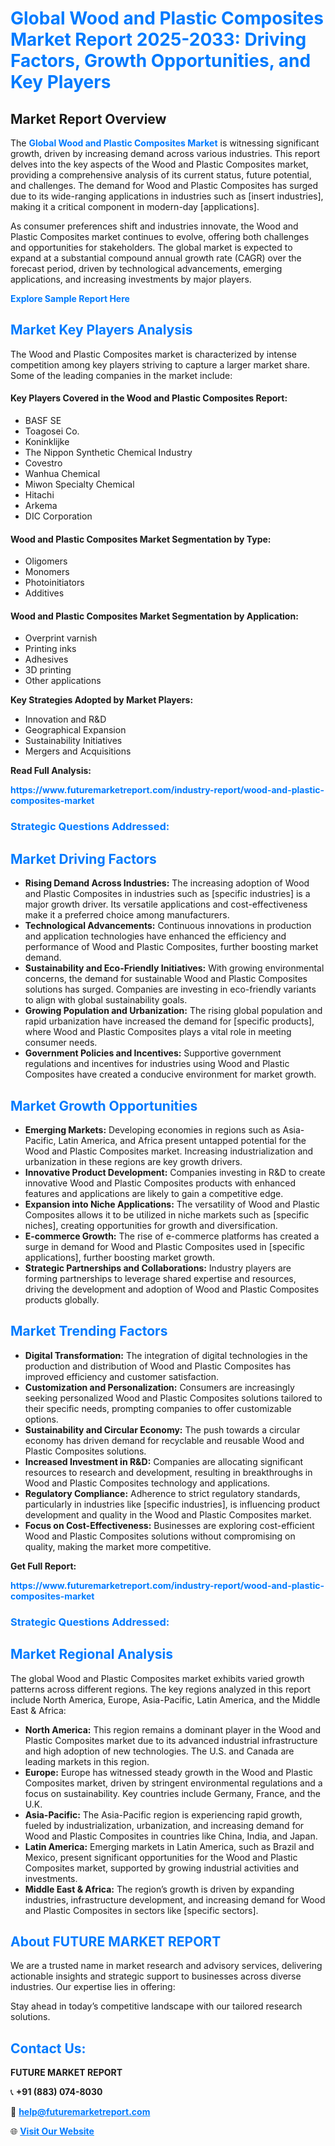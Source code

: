 <h1 style="color: #007BFF;">Global Wood and Plastic Composites Market Report 2025-2033: Driving Factors, Growth Opportunities, and Key Players</h1>

<section id="overview">
<h2>Market Report Overview</h2>
<p>The <a href="https://www.futuremarketreport.com/industry-report/wood-and-plastic-composites-market" style="color: #007BFF; text-decoration: none;"><strong>Global Wood and Plastic Composites Market</strong></a> is witnessing significant growth, driven by increasing demand across various industries. This report delves into the key aspects of the Wood and Plastic Composites market, providing a comprehensive analysis of its current status, future potential, and challenges. The demand for Wood and Plastic Composites has surged due to its wide-ranging applications in industries such as [insert industries], making it a critical component in modern-day [applications].</p>
<p>As consumer preferences shift and industries innovate, the Wood and Plastic Composites market continues to evolve, offering both challenges and opportunities for stakeholders. The global market is expected to expand at a substantial compound annual growth rate (CAGR) over the forecast period, driven by technological advancements, emerging applications, and increasing investments by major players.</p>
</section>

<section id="overview">
<p><a href="https://www.futuremarketreport.com/request-sample/reportId=33496" style="color: #007BFF; text-decoration: none;"><strong>Explore Sample Report Here</strong></a></p>
</section>

<section id="key-players">
<h2 style="color: #007BFF;">Market Key Players Analysis</h2>
<p>The Wood and Plastic Composites market is characterized by intense competition among key players striving to capture a larger market share. Some of the leading companies in the market include:</p>
<h4>Key Players Covered in the Wood and Plastic Composites Report:</h4>
<ul><li>BASF SE</li><li>Toagosei Co.</li><li>Koninklijke</li><li>The Nippon Synthetic Chemical Industry</li><li>Covestro</li><li>Wanhua Chemical</li><li>Miwon Specialty Chemical</li><li>Hitachi</li><li>Arkema</li><li>DIC Corporation</li></ul>
<h4>Wood and Plastic Composites Market Segmentation by Type:</h4>
<ul><li>Oligomers</li><li>Monomers</li><li>Photoinitiators</li><li>Additives</li></ul>

<h4>Wood and Plastic Composites Market Segmentation by Application:</h4>
<ul><li>Overprint varnish</li><li>Printing inks</li><li>Adhesives</li><li>3D printing</li><li>Other applications</li></ul>
<p><strong>Key Strategies Adopted by Market Players:</strong></p>
<ul>
<li>Innovation and R&D</li>
<li>Geographical Expansion</li>
<li>Sustainability Initiatives</li>
<li>Mergers and Acquisitions</li>
</ul>
</section>

<section>
<p><strong>Read Full Analysis: </strong></p><a href="https://www.futuremarketreport.com/industry-report/wood-and-plastic-composites-market" style="color: #007BFF; text-decoration: none;"><strong>https://www.futuremarketreport.com/industry-report/wood-and-plastic-composites-market</strong></a>
<h3 style="color: #007BFF;">Strategic Questions Addressed:</h3>
</section>

<section id="driving-factors">
<h2 style="color: #007BFF;">Market Driving Factors</h2>
<ul>
<li><strong>Rising Demand Across Industries:</strong> The increasing adoption of Wood and Plastic Composites in industries such as [specific industries] is a major growth driver. Its versatile applications and cost-effectiveness make it a preferred choice among manufacturers.</li>
<li><strong>Technological Advancements:</strong> Continuous innovations in production and application technologies have enhanced the efficiency and performance of Wood and Plastic Composites, further boosting market demand.</li>
<li><strong>Sustainability and Eco-Friendly Initiatives:</strong> With growing environmental concerns, the demand for sustainable Wood and Plastic Composites solutions has surged. Companies are investing in eco-friendly variants to align with global sustainability goals.</li>
<li><strong>Growing Population and Urbanization:</strong> The rising global population and rapid urbanization have increased the demand for [specific products], where Wood and Plastic Composites plays a vital role in meeting consumer needs.</li>
<li><strong>Government Policies and Incentives:</strong> Supportive government regulations and incentives for industries using Wood and Plastic Composites have created a conducive environment for market growth.</li>
</ul>
</section>

<section id="growth-opportunities">
<h2 style="color: #007BFF;">Market Growth Opportunities</h2>
<ul>
<li><strong>Emerging Markets:</strong> Developing economies in regions such as Asia-Pacific, Latin America, and Africa present untapped potential for the Wood and Plastic Composites market. Increasing industrialization and urbanization in these regions are key growth drivers.</li>
<li><strong>Innovative Product Development:</strong> Companies investing in R&D to create innovative Wood and Plastic Composites products with enhanced features and applications are likely to gain a competitive edge.</li>
<li><strong>Expansion into Niche Applications:</strong> The versatility of Wood and Plastic Composites allows it to be utilized in niche markets such as [specific niches], creating opportunities for growth and diversification.</li>
<li><strong>E-commerce Growth:</strong> The rise of e-commerce platforms has created a surge in demand for Wood and Plastic Composites used in [specific applications], further boosting market growth.</li>
<li><strong>Strategic Partnerships and Collaborations:</strong> Industry players are forming partnerships to leverage shared expertise and resources, driving the development and adoption of Wood and Plastic Composites products globally.</li>
</ul>
</section>

<section id="trending-factors">
<h2 style="color: #007BFF;">Market Trending Factors</h2>
<ul>
<li><strong>Digital Transformation:</strong> The integration of digital technologies in the production and distribution of Wood and Plastic Composites has improved efficiency and customer satisfaction.</li>
<li><strong>Customization and Personalization:</strong> Consumers are increasingly seeking personalized Wood and Plastic Composites solutions tailored to their specific needs, prompting companies to offer customizable options.</li>
<li><strong>Sustainability and Circular Economy:</strong> The push towards a circular economy has driven demand for recyclable and reusable Wood and Plastic Composites solutions.</li>
<li><strong>Increased Investment in R&D:</strong> Companies are allocating significant resources to research and development, resulting in breakthroughs in Wood and Plastic Composites technology and applications.</li>
<li><strong>Regulatory Compliance:</strong> Adherence to strict regulatory standards, particularly in industries like [specific industries], is influencing product development and quality in the Wood and Plastic Composites market.</li>
<li><strong>Focus on Cost-Effectiveness:</strong> Businesses are exploring cost-efficient Wood and Plastic Composites solutions without compromising on quality, making the market more competitive.</li>
</ul>
</section>

<section>
<p><strong>Get Full Report: </strong></p><a href="https://www.futuremarketreport.com/industry-report/wood-and-plastic-composites-market" style="color: #007BFF; text-decoration: none;"><strong>https://www.futuremarketreport.com/industry-report/wood-and-plastic-composites-market</strong></a>
<h3 style="color: #007BFF;">Strategic Questions Addressed:</h3>
</section>


<section id="regional-analysis">
<h2 style="color: #007BFF;">Market Regional Analysis</h2>
<p>The global Wood and Plastic Composites market exhibits varied growth patterns across different regions. The key regions analyzed in this report include North America, Europe, Asia-Pacific, Latin America, and the Middle East & Africa:</p>
<ul>
<li><strong>North America:</strong> This region remains a dominant player in the Wood and Plastic Composites market due to its advanced industrial infrastructure and high adoption of new technologies. The U.S. and Canada are leading markets in this region.</li>
<li><strong>Europe:</strong> Europe has witnessed steady growth in the Wood and Plastic Composites market, driven by stringent environmental regulations and a focus on sustainability. Key countries include Germany, France, and the U.K.</li>
<li><strong>Asia-Pacific:</strong> The Asia-Pacific region is experiencing rapid growth, fueled by industrialization, urbanization, and increasing demand for Wood and Plastic Composites in countries like China, India, and Japan.</li>
<li><strong>Latin America:</strong> Emerging markets in Latin America, such as Brazil and Mexico, present significant opportunities for the Wood and Plastic Composites market, supported by growing industrial activities and investments.</li>
<li><strong>Middle East & Africa:</strong> The region’s growth is driven by expanding industries, infrastructure development, and increasing demand for Wood and Plastic Composites in sectors like [specific sectors].</li>
</ul>
</section>

<footer>
<h2 style="color: #007BFF;">About FUTURE MARKET REPORT</h2>
<p>We are a trusted name in market research and advisory services, delivering actionable insights and strategic support to businesses across diverse industries. Our expertise lies in offering:</p>

<p>Stay ahead in today’s competitive landscape with our tailored research solutions.</p>

<h2 style="color: #007BFF;">Contact Us:</h2>
<p><strong>FUTURE MARKET REPORT</strong></p>
<p>📞 <strong>+91 (883) 074-8030</strong></p>
<p>📧 <strong><a href="mailto:help@futuremarketreport.com" style="color: #007BFF;">help@futuremarketreport.com</a></strong></p>
<p>🌐 <strong><a href="https://www.futuremarketreport.com/" style="color: #007BFF;">Visit Our Website</a></strong></p>
</footer>